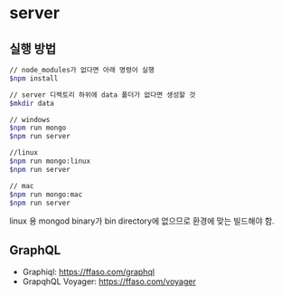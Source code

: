# server

## 실행 방법
```bash
// node_modules가 없다면 아래 명령어 실행
$npm install

// server 디렉토리 하위에 data 폴더가 없다면 생성할 것
$mkdir data

// windows
$npm run mongo
$npm run server

//linux
$npm run mongo:linux
$npm run server

// mac
$npm run mongo:mac
$npm run server
```
linux 용 mongod binary가 bin directory에 없으므로 환경에 맞는 빌드해야 함.

## GraphQL
 - Graphiql: https://ffaso.com/graphql
 - GrapqhQL Voyager: https://ffaso.com/voyager

<!--
## Model

|모델 명|링크|
|:---|:---|
| 센터 | [Gym] |
| 회원 | [User] |
| 강사 | [Teacher] |
| 스케줄 | [Schedule] |
| 락커 | [Locker] |
| 룸 | [Room] |
| 세션 | [Session] |


## REST API
* Gym
  * [모든 센터 정보 가져오기] : /gym/all (GET)
  * [센터 정보 가져오기] : /gym (GET)
  * [센터 정보 추가하기] : /gym (POST)
  * [센터 정보 수정하기] : /gym (PUT)
  * [센터 정보 제거하기] : /gym (DELETE)
  
* User
  * [모든 회원 정보 가져오기] : /user/all (GET)
  * [회원 정보 가져오기] : /user (GET)
  * [회원 정보 추가하기] : /user (POST)
  * [회원 정보 수정하기] : /user (PUT)
  * [회원 정보 제거하기] : /user (DELETE)
  
* Teacher
  * [모든 강사 정보 가져오기] : /teacher/all (GET)
  * [강사 정보 가져오기] : /teacher (GET)
  * [강사 정보 추가하기] : /teacher (POST)
  * [강사 정보 수정하기] : /teacher (PUT)
  * [강사 정보 제거하기] : /teacher (DELETE)
  
* Schedule
  * [모든 스케줄 정보 가져오기] : /schedule/all (GET)
  * [스케줄 정보 가져오기] : /schedule (GET)
  * [스케줄 정보 추가하기] : /schedule (POST)
  * [스케줄 정보 수정하기] : /schedule (PUT)
  * [스케줄 정보 제거하기] : /schedule (DELETE)

* Locker
  * [모든 락커 정보 가져오기] : /locker/all (GET)
  * [락커 정보 가져오기] : /locker (GET)
  * [락커 정보 추가하기] : /locker (POST)
  * [락커 정보 수정하기] : /locker (PUT)
  * [락커 정보 제거하기] : /locker (DELETE)
  
* Room
  * [모든 룸 정보 가져오기] : /room/all (GET)
  * [룸 정보 가져오기] : /room (GET)
  * [룸 정보 추가하기] : /room (POST)
  * [룸 정보 수정하기] : /room (PUT)
  * [룸 정보 제거하기] : /room (DELETE)
  
* Session
  * [모든 세션 정보 가져오기] : /session/all (GET)
  * [세션 정보 가져오기] : /session (GET)
  * [세션 정보 추가하기] : /session (POST)
  * [세션 정보 수정하기] : /session (PUT)
  * [세션 정보 제거하기] : /session (DELETE)
-->

[Gym]: https://github.com/programrubber/nopeople/blob/master/server/src/models/gymSchema.js
[User]: https://github.com/programrubber/nopeople/blob/master/server/src/models/userSchema.js
[Teacher]: https://github.com/programrubber/nopeople/blob/master/server/src/models/teacherSchema.js
[Schedule]: https://github.com/programrubber/nopeople/blob/master/server/src/models/scheduleSchema.js
[Locker]: https://github.com/programrubber/nopeople/blob/master/server/src/models/lockerSchema.js
[Room]: https://github.com/programrubber/nopeople/blob/master/server/src/models/roomSchema.js
[Session]: https://github.com/programrubber/nopeople/blob/master/server/src/models/sessionSchema.js

[Postman]: https://www.getpostman.com/collections/75f8375e8ca65f4ad4e4

[모든 센터 정보 가져오기]: https://github.com/programrubber/nopeople/blob/master/server/doc/restapi/gym/allget.md
[센터 정보 가져오기]: https://github.com/programrubber/nopeople/blob/master/server/doc/restapi/gym/get.md
[센터 정보 추가하기]: https://github.com/programrubber/nopeople/blob/master/server/doc/restapi/gym/post.md
[센터 정보 수정하기]: https://github.com/programrubber/nopeople/blob/master/server/doc/restapi/gym/put.md
[센터 정보 제거하기]: https://github.com/programrubber/nopeople/blob/master/server/doc/restapi/gym/delete.md
  
[모든 회원 정보 가져오기]: https://github.com/programrubber/nopeople/blob/master/server/doc/restapi/user/allget.md
[회원 정보 가져오기]: https://github.com/programrubber/nopeople/blob/master/server/doc/restapi/user/get.md
[회원 정보 추가하기]: https://github.com/programrubber/nopeople/blob/master/server/doc/restapi/user/post.md
[회원 정보 수정하기]: https://github.com/programrubber/nopeople/blob/master/server/doc/restapi/user/put.md
[회원 정보 제거하기]: https://github.com/programrubber/nopeople/blob/master/server/doc/restapi/user/delete.md
  
[모든 강사 정보 가져오기]: https://github.com/programrubber/nopeople/blob/master/server/doc/restapi/teacher/allget.md
[강사 정보 가져오기]: https://github.com/programrubber/nopeople/blob/master/server/doc/restapi/teacher/get.md
[강사 정보 추가하기]: https://github.com/programrubber/nopeople/blob/master/server/doc/restapi/teacher/post.md
[강사 정보 수정하기]: https://github.com/programrubber/nopeople/blob/master/server/doc/restapi/teacher/put.md
[강사 정보 제거하기]: https://github.com/programrubber/nopeople/blob/master/server/doc/restapi/teacher/delete.md
  
[모든 스케줄 정보 가져오기]: https://github.com/programrubber/nopeople/blob/master/server/doc/restapi/schedule/allget.md
[스케줄 정보 가져오기]: https://github.com/programrubber/nopeople/blob/master/server/doc/restapi/schedule/get.md
[스케줄 정보 추가하기]: https://github.com/programrubber/nopeople/blob/master/server/doc/restapi/schedule/post.md
[스케줄 정보 수정하기]: https://github.com/programrubber/nopeople/blob/master/server/doc/restapi/schedule/put.md
[스케줄 정보 제거하기]: https://github.com/programrubber/nopeople/blob/master/server/doc/restapi/schedule/delete.md

[모든 락커 정보 가져오기]: https://github.com/programrubber/nopeople/blob/master/server/doc/restapi/locker/allget.md
[락커 정보 가져오기]: https://github.com/programrubber/nopeople/blob/master/server/doc/restapi/locker/get.md
[락커 정보 추가하기]: https://github.com/programrubber/nopeople/blob/master/server/doc/restapi/locker/post.md
[락커 정보 수정하기]: https://github.com/programrubber/nopeople/blob/master/server/doc/restapi/locker/put.md
[락커 정보 제거하기]: https://github.com/programrubber/nopeople/blob/master/server/doc/restapi/locker/delete.md
  
[모든 룸 정보 가져오기]: https://github.com/programrubber/nopeople/blob/master/server/doc/restapi/room/allget.md
[룸 정보 가져오기]: https://github.com/programrubber/nopeople/blob/master/server/doc/restapi/room/get.md
[룸 정보 추가하기]: https://github.com/programrubber/nopeople/blob/master/server/doc/restapi/room/post.md
[룸 정보 수정하기]: https://github.com/programrubber/nopeople/blob/master/server/doc/restapi/room/put.md
[룸 정보 제거하기]: https://github.com/programrubber/nopeople/blob/master/server/doc/restapi/room/delete.md
  
[모든 세션 정보 가져오기]: https://github.com/programrubber/nopeople/blob/master/server/doc/restapi/session/allget.md
[세션 정보 가져오기]: https://github.com/programrubber/nopeople/blob/master/server/doc/restapi/session/get.md
[세션 정보 추가하기]: https://github.com/programrubber/nopeople/blob/master/server/doc/restapi/session/post.md
[세션 정보 수정하기]: https://github.com/programrubber/nopeople/blob/master/server/doc/restapi/session/put.md
[세션 정보 제거하기]: https://github.com/programrubber/nopeople/blob/master/server/doc/restapi/session/delete.md
